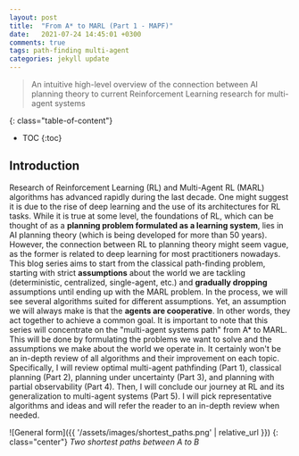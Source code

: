 ```yaml
---
layout: post
title:  "From A* to MARL (Part 1 - MAPF)"
date:   2021-07-24 14:45:01 +0300
comments: true
tags: path-finding multi-agent
categories: jekyll update
---
```

> An intuitive high-level overview of the connection between AI planning theory to current Reinforcement Learning research for multi-agent systems

{: class="table-of-content"}
* TOC
{:toc}


## Introduction ##

Research of Reinforcement Learning (RL) and Multi-Agent RL (MARL) algorithms has advanced rapidly during the last decade. One might suggest it is due to the rise of deep learning and the use of its architectures for RL tasks. While it is true at some level, the foundations of RL, which can be thought of as a **planning problem formulated as a learning system**, lies in AI planning theory (which is being developed for more than 50 years). However, the connection between RL to planning theory might seem vague, as the former is related to deep learning for most practitioners nowadays.
This blog series aims to start from the classical path-finding problem, starting with strict **assumptions** about the world we are tackling (deterministic, centralized, single-agent, etc.) and **gradually dropping** assumptions until ending up with the MARL problem. In the process, we will see several algorithms suited for different assumptions. Yet, an assumption we will always make is that the **agents are cooperative**. In other words, they act together to achieve a common goal.
It is important to note that this series will concentrate on the "multi-agent systems path" from A* to MARL. This will be done by formulating the problems we want to solve and the assumptions we make about the world we operate in. It certainly won't be an in-depth review of all algorithms and their improvement on each topic.
Specifically, I will review optimal multi-agent pathfinding (Part 1), classical planning (Part 2), planning under uncertainty (Part 3), and planning with partial observability (Part 4). Then, I will conclude our journey at RL and its generalization to multi-agent systems (Part 5). I will pick representative algorithms and ideas and will refer the reader to an in-depth review when needed.

![General form]({{ '/assets/images/shortest_paths.png' | relative_url }})
{: class="center"}
*Two shortest paths between A to B*

